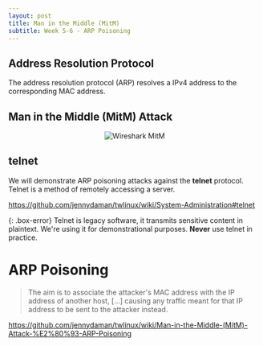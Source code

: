 ```yaml
---
layout: post
title: Man in the Middle (MitM)
subtitle: Week 5-6 - ARP Poisoning
---
```


## Address Resolution Protocol

The address resolution protocol (ARP) resolves a IPv4 address to the corresponding MAC address.

## Man in the Middle (MitM) Attack

<center>
<img src="https://wiki.wireshark.org/CaptureSetup/Ethernet?action=AttachFile&do=get&target=Capture-switch-mitm-ws.png" alt="Wireshark MitM">
</center>

## telnet

We will demonstrate ARP poisoning attacks against the **telnet** protocol. Telnet is a method of remotely accessing a server.

<https://github.com/jennydaman/twlinux/wiki/System-Administration#telnet>

{: .box-error}
Telnet is legacy software, it transmits sensitive content in plaintext. We're using it for demonstrational purposes. **Never** use telnet in practice.

# ARP Poisoning

> The aim is to associate the attacker's MAC address with the IP address of another host, [...] causing any traffic meant for that IP address to be sent to the attacker instead.

<https://github.com/jennydaman/twlinux/wiki/Man-in-the-Middle-(MitM)-Attack-%E2%80%93-ARP-Poisoning>

